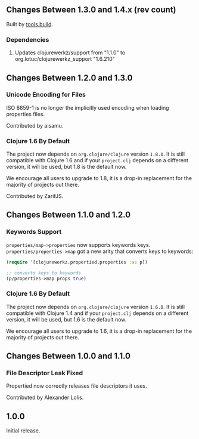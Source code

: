 ## Changes Between 1.3.0 and 1.4.x (rev count)

Built by [tools.build](https://github.com/clojure/tools.build).

### Dependencies

1. Updates clojurewerkz/support from "1.1.0" to org.lotuc/clojurewerkz_support
   "1.6.210"

## Changes Between 1.2.0 and 1.3.0

### Unicode Encoding for Files

ISO 8859-1 is no longer the implicitly used encoding when loading
properties files.

Contributed by aisamu.

### Clojure 1.6 By Default

The project now depends on `org.clojure/clojure` version `1.8.0`. It is
still compatible with Clojure 1.6 and if your `project.clj` depends on
a different version, it will be used, but 1.8 is the default now.

We encourage all users to upgrade to 1.8, it is a drop-in replacement
for the majority of projects out there.

Contributed by ZarifJS.


## Changes Between 1.1.0 and 1.2.0

### Keywords Support

`properties/map->properties` now supports keywords keys. `properties/properties->map` got a new
arity that converts keys to keywords:

``` clojure
(require '[clojurewerkz.propertied.properties :as p])

;; converts keys to keywords
(p/properties->map props true)
```

### Clojure 1.6 By Default

The project now depends on `org.clojure/clojure` version `1.6.0`. It is
still compatible with Clojure 1.4 and if your `project.clj` depends on
a different version, it will be used, but 1.6 is the default now.

We encourage all users to upgrade to 1.6, it is a drop-in replacement
for the majority of projects out there.

## Changes Between 1.0.0 and 1.1.0

### File Descriptor Leak Fixed

Propertied now correctly releases file descriptors it uses.

Contributed by Alexander Lolis.


## 1.0.0

Initial release.
